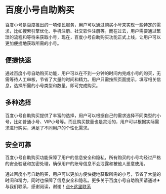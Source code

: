 # 百度小号自助购买

百度小号是百度推出的一项便民服务，用户可以通过购买小号来实现一些特定的需求，比如搜索引擎优化、手机注册、社交软件注册等。而在过去，用户需要通过繁琐的流程和等待来获取小号，现在，百度小号自助购买功能正式上线，让用户可以更加便捷地获取所需的小号。

## 便捷快速

通过百度小号自助购买功能，用户可以在不到一分钟的时间内完成小号的购买，无需等待人工审核，节省了大量的时间和精力。用户只需按照页面提示，填写相关信息，选择所需的小号类型和数量，即可完成购买。

## 多种选择

百度小号自助购买提供了丰富的选择，用户可以根据自己的需求选择不同类型的小号，比如普通小号、VIP小号等。而且购买数量也是灵活的，用户可以根据实际需求进行购买，满足了不同用户的个性化需求。

## 安全可靠

百度小号自助购买功能保障了用户的信息安全和隐私，所有购买的小号均经过严格的安全验证和加密处理，确保用户的账号信息不会泄露和被他人恶意使用。

通过百度小号自助购买，用户可以更加方便快捷地获取所需的小号，节省了大量的时间和精力，同时也保障了信息安全和隐私。更多关于百度小号自助购买请通过✈与我们联系，感谢阅读，谢谢！[点✈这里联系](https://w.k02.cc)